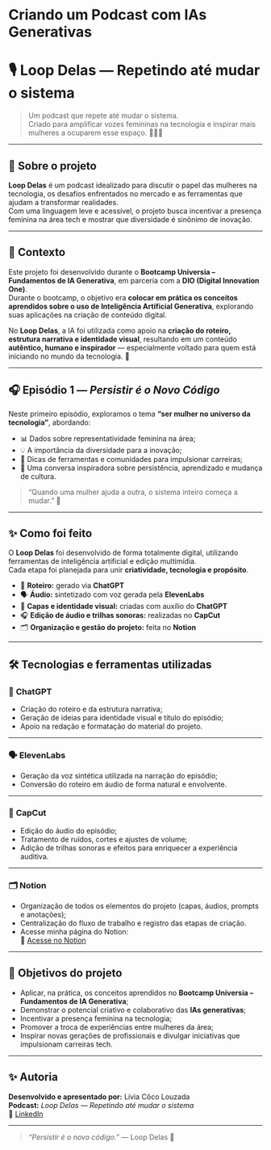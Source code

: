 # Criando um Podcast com IAs Generativas

# 🎙️ Loop Delas — Repetindo até mudar o sistema

> Um podcast que repete até mudar o sistema.  
> Criado para amplificar vozes femininas na tecnologia e inspirar mais mulheres a ocuparem esse espaço. 👩‍💻💜

---

## 🚀 Sobre o projeto

**Loop Delas** é um podcast idealizado para discutir o papel das mulheres na tecnologia, os desafios enfrentados no mercado e as ferramentas que ajudam a transformar realidades.  
Com uma linguagem leve e acessível, o projeto busca incentivar a presença feminina na área tech e mostrar que diversidade é sinônimo de inovação.

---

## 🧠 Contexto

Este projeto foi desenvolvido durante o **Bootcamp Universia – Fundamentos de IA Generativa**, em parceria com a **DIO (Digital Innovation One)**.  
Durante o bootcamp, o objetivo era **colocar em prática os conceitos aprendidos sobre o uso de Inteligência Artificial Generativa**, explorando suas aplicações na criação de conteúdo digital.

No **Loop Delas**, a IA foi utilizada como apoio na **criação do roteiro, estrutura narrativa e identidade visual**, resultando em um conteúdo **autêntico, humano e inspirador** — especialmente voltado para quem está iniciando no mundo da tecnologia. 💫

---

## 🎧 Episódio 1 — *Persistir é o Novo Código*

Neste primeiro episódio, exploramos o tema **“ser mulher no universo da tecnologia”**, abordando:

- 📊 Dados sobre representatividade feminina na área;  
- 💡 A importância da diversidade para a inovação;  
- 🧭 Dicas de ferramentas e comunidades para impulsionar carreiras;  
- 💬 Uma conversa inspiradora sobre persistência, aprendizado e mudança de cultura.

> “Quando uma mulher ajuda a outra, o sistema inteiro começa a mudar.” 💪

---

## ✨ Como foi feito

O **Loop Delas** foi desenvolvido de forma totalmente digital, utilizando ferramentas de inteligência artificial e edição multimídia.  
Cada etapa foi planejada para unir **criatividade, tecnologia e propósito**.

- 🧠 **Roteiro:** gerado via **ChatGPT**  
- 🗣️ **Áudio:** sintetizado com voz gerada pela **ElevenLabs**  
- 🎨 **Capas e identidade visual:** criadas com auxílio do **ChatGPT**  
- 🎧 **Edição de áudio e trilhas sonoras:** realizadas no **CapCut**  
- 🗂️ **Organização e gestão do projeto:** feita no **Notion**

---

## 🛠️ Tecnologias e ferramentas utilizadas

### 💬 **ChatGPT**
- Criação do roteiro e da estrutura narrativa;  
- Geração de ideias para identidade visual e título do episódio;  
- Apoio na redação e formatação do material do projeto.

---

### 🗣️ **ElevenLabs**
- Geração da voz sintética utilizada na narração do episódio;  
- Conversão do roteiro em áudio de forma natural e envolvente.

---

### 🎨 **CapCut**
- Edição do áudio do episódio;  
- Tratamento de ruídos, cortes e ajustes de volume;  
- Adição de trilhas sonoras e efeitos para enriquecer a experiência auditiva.

---

### 🗂️ **Notion**
- Organização de todos os elementos do projeto (capas, áudios, prompts e anotações);  
- Centralização do fluxo de trabalho e registro das etapas de criação.
- Acesse minha página do Notion:  
🔗 [Acesse no Notion](https://www.notion.so/Podcast-AI-Studio-2976070fb00980048691d9ab5414d79e)  

---

## 🧩 Objetivos do projeto

- Aplicar, na prática, os conceitos aprendidos no **Bootcamp Universia – Fundamentos de IA Generativa**;  
- Demonstrar o potencial criativo e colaborativo das **IAs generativas**;  
- Incentivar a presença feminina na tecnologia;  
- Promover a troca de experiências entre mulheres da área;  
- Inspirar novas gerações de profissionais e divulgar iniciativas que impulsionam carreiras tech.

---

## ✨ Autoria

**Desenvolvido e apresentado por:** Lívia Côco Louzada  
**Podcast:** *Loop Delas — Repetindo até mudar o sistema*  
🔗 [LinkedIn](https://www.linkedin.com/in/lívia-côco-louzada-85ab5a273/)

---

> _“Persistir é o novo código.”_ — Loop Delas 💫
